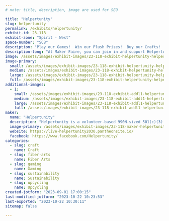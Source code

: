 ```yaml
---
# note: title, description, image are used for SEO

title: "Helpertunity"
slug: helpertunity
permalink: /exhibits/helpertunity/
exhibit-id: 23-118
exhibit-zone: "Spirit - West"
space-number: "SC8"
description: "Play our Games!  Win our Plush Prizes!  Buy our Crafts!  Pack our Brick-Barge!  Be our Helper-Hero! "
description-long: "At Maker Faire, you can join in and support Helpertunity's charitable programs by donating /subscribing to sponsor the charity's unique community efforts; and take part in our faire-style fun and games!   Enjoy Helpertunity's spin-and-win wheel / plush-rescue-pet adoption -or- try your hand at our unique Pond-Pong game for even bigger prizes!  You might also enjoy shopping for handmade items from our Eco-Art & Craft Wagon!  Just be sure not to miss participating in Helpertunity's Plastics-Recycling Community-Build; to save the planet by repurposing clean single-use bags and wrappers as a 'One-Minute-Maker' in our creative new 'Build-A-Brick-Barge Challenge' for 2024!"
image: /assets/images/exhibit-images/23-118-exhibit-helpertunity-helpertunity-games-and-craft-wagon-at-maker-faire-orlando-2022-large.jpg
image-primary: 
  small: /assets/images/exhibit-images/23-118-exhibit-helpertunity-helpertunity-games-and-craft-wagon-at-maker-faire-orlando-2022-small.jpg
  medium: /assets/images/exhibit-images/23-118-exhibit-helpertunity-helpertunity-games-and-craft-wagon-at-maker-faire-orlando-2022-medium.jpg
  large: /assets/images/exhibit-images/23-118-exhibit-helpertunity-helpertunity-games-and-craft-wagon-at-maker-faire-orlando-2022-large.jpg
  full: /assets/images/exhibit-images/23-118-exhibit-helpertunity-helpertunity-games-and-craft-wagon-at-maker-faire-orlando-2022-full.jpg
additional-images: 
  - 1:
    small: /assets/images/exhibit-images/23-118-exhibit-addl1-helpertunity-spin-to-win-at-maker-faire-orlando-small.jpg
    medium: /assets/images/exhibit-images/23-118-exhibit-addl1-helpertunity-spin-to-win-at-maker-faire-orlando-medium.jpg
    large: /assets/images/exhibit-images/23-118-exhibit-addl1-helpertunity-spin-to-win-at-maker-faire-orlando-large.jpg
    full: /assets/images/exhibit-images/23-118-exhibit-addl1-helpertunity-spin-to-win-at-maker-faire-orlando-full.jpg
maker: 
  name: "Helpertunity"
  description: "Helpertunity is a volunteer-based 990N-sized 501(c)(3) charity, founded in 2010, that empowers elderly, disabled, and itinerant makers, their caregivers, and their community. The small charity collects and provides upcycled activity resources, craft supplies, and maker-training for its participants' creative and purposeful voluntainment.  Helpertunity's community-volunteers visit nursing homes and other facilities to provide crafts classes, adaptive games, and holiday festivities.  Our volunteers also pack kits for patients' independent/in-room activity.  With our year 2020-2030 focus on eco-beneficial arts, technology, and vintage carnival-style gameplay; Helpertunity has been rescuing, researching, advocating, and prototyping ways for greater adaptive technology, accessible maker spaces & supplies, and eco play-space access for all ages and abilities."
  image-primary: /assets/images/exhibit-images/23-118-maker-helpertunity-helpertunity-logo-medium.png
  website: https://live-helpertunity2030.pantheonsite.io/
  facebook: https://www.facebook.com/Helpertunity/
categories: 
  - slug: craft
    name: Craft
  - slug: fiber-arts
    name: Fiber Arts
  - slug: gaming
    name: Gaming
  - slug: sustainability
    name: Sustainability
  - slug: upcycling
    name: Upcycling
created-jotform: "2023-09-01 17:00:15"
last-modified-jotform: "2023-10-22 10:23:53"
last-exported: "2023-10-22 10:30:11"
sitemap: false

---
```

